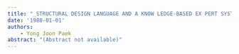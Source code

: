 ```yaml
---
title: "_STRUCTURAL DESIGN LANGUAGE AND A KNOW LEDGE-BASED EX PERT SYSTEM FOR DESIGN O F STEEL BUILDING STRUCTURES_"
date: '1988-01-01'
authors: 
    - Yong Joon Paek
abstract: "(Abstract not available)"
---
```


